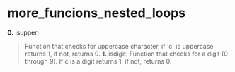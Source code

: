 # more_funcions_nested_loops

**0.** isupper:
> Function that checks for uppercase character, if 'c' is uppercase returns 1, if not, returns 0.
**1.** isdigit:
> Function that checks for a digit (0 through 9). If c is a digit returns 1, if not, returns 0.

